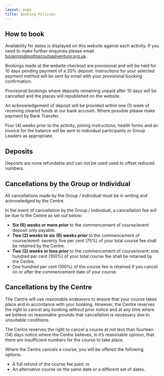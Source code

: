 ```yaml
---
layout: page
title: Booking Policies
---
```

## How to book
Availability for dates is displayed on this website against each activity. If you need to make further enquiries please email <bookings@nottsscoutsadventure.org.uk>.

Bookings made at the website checkout are provisional and will be held for 10 days pending payment of a 20% deposit. Instructions for your selected payment method will be sent by email with your provisional booking confirmation.

Provisional bookings where deposits remaining unpaid after 10 days will be cancelled and the places will republished on the website.

An acknowledgement of deposit will be provided within one (1) week of receiving cleared funds at our bank account. Where possible please make payment by Bank Transfer.

Four (4) weeks prior to the activity, joining instructions, health forms and an invoice for the balance will be sent to individual participants or Group Leaders as appropriate.

## Deposits ##
Deposits are none refundable and can not be used used to offset reduced numbers.

## Cancellations by the Group or Individual
All cancellations made by the Group / Individual must be in writing and acknowledged by the Centre.

In the event of cancellation by the Group / Individual, a cancellation fee will be due to the Centre as set out below:

* __Six (6) weeks or more prior__ to the commencement of course/event: deposit only payable.
* __Two (2) weeks to six (6) weeks prior__ to the commencement of course/event: seventy five per cent (75%) of your total course fee shall be retained by the Centre.
* __Two (2) weeks or less prior__ to the commencement of course/event: one hundred per cent (100%) of your total course fee shall be retained by the Centre.
* One hundred per cent (100%) of the course fee is retained if you cancel on or after the commencement date of your course.

## Cancellations by the Centre
The Centre will use reasonable endeavors to ensure that your course takes place and in accordance with your booking. However, the Centre reserves the right to cancel any booking without prior notice and at any time where we believe on reasonable grounds that cancellation is necessary due to unsuitable conditions.

The Centre reserves the right to cancel a course at not less than fourteen (14) days notice where the Centre believes, in it’s reasonable opinion, that there are insufficient numbers for the course to take place.

Where the Centre cancels a course, you will be offered the following options:

* A full refund of the course fee paid; or
* An alternative course on the same date or a different set of dates.